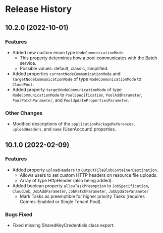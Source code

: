 # Release History

## 10.2.0 (2022-10-01)

### Features

- Added new custom enum type `NodeCommunicationMode`.
  - This property determines how a pool communicates with the Batch service.
  - Possible values: default, classic, simplified.
- Added properties `currentNodeCommunicationMode` and `targetNodeCommunicationMode` of type `NodeCommunicationMode` to `CloudPool`.
- Added property `targetNodeCommunicationMode` of type `NodeCommunicationMode` to `PoolSpecification`, `PoolAddParameter`, `PoolPatchParameter`, and `PoolUpdatePropertiesParameter`.

### Other Changes

- Modified descriptions of the `applicationPackageReferences`, `uploadHeaders`, and `name` (UserAccount) properties.


## 10.1.0 (2022-02-09)

### Features

- Added property `uploadHeaders` to `OutputFileBlobContainerDestination`.
  - Allows users to set custom HTTP headers on resource file uploads.
  - Array of type HttpHeader (also being added).
- Added boolean property `allowTaskPreemption` to `JobSpecification`, `CloudJob`, `JobAddParameter`, `JobPatchParameter`, `JobUpdateParameter`
  - Mark Tasks as preemptible for higher priority Tasks (requires Comms-Enabled or Single Tenant Pool).


### Bugs Fixed
- Fixed missing SharedKeyCredentials class export.